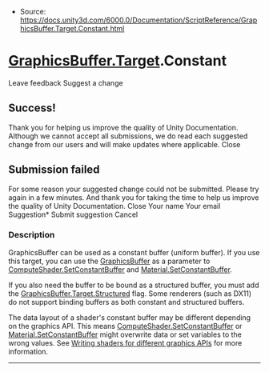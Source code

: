 * Source: https://docs.unity3d.com/6000.0/Documentation/ScriptReference/GraphicsBuffer.Target.Constant.html

#  [GraphicsBuffer.Target](https://docs.unity3d.com/6000.0/Documentation/ScriptReference/GraphicsBuffer.Target.html).Constant
Leave feedback
Suggest a change
## Success!
Thank you for helping us improve the quality of Unity Documentation. Although we cannot accept all submissions, we do read each suggested change from our users and will make updates where applicable.
Close
## Submission failed
For some reason your suggested change could not be submitted. Please <a>try again</a> in a few minutes. And thank you for taking the time to help us improve the quality of Unity Documentation.
Close
Your name Your email Suggestion* Submit suggestion
Cancel
### Description
GraphicsBuffer can be used as a constant buffer (uniform buffer).
If you use this target, you can use the [GraphicsBuffer](https://docs.unity3d.com/6000.0/Documentation/ScriptReference/GraphicsBuffer.html) as a parameter to [ComputeShader.SetConstantBuffer](https://docs.unity3d.com/6000.0/Documentation/ScriptReference/ComputeShader.SetConstantBuffer.html) and [Material.SetConstantBuffer](https://docs.unity3d.com/6000.0/Documentation/ScriptReference/Material.SetConstantBuffer.html).  
  
If you also need the buffer to be bound as a structured buffer, you must add the [GraphicsBuffer.Target.Structured](https://docs.unity3d.com/6000.0/Documentation/ScriptReference/GraphicsBuffer.Target.Structured.html) flag. Some renderers (such as DX11) do not support binding buffers as both constant and structured buffers.  
  
The data layout of a shader's constant buffer may be different depending on the graphics API. This means [ComputeShader.SetConstantBuffer](https://docs.unity3d.com/6000.0/Documentation/ScriptReference/ComputeShader.SetConstantBuffer.html) or [Material.SetConstantBuffer](https://docs.unity3d.com/6000.0/Documentation/ScriptReference/Material.SetConstantBuffer.html) might overwrite data or set variables to the wrong values. See [Writing shaders for different graphics APIs](https://docs.unity3d.com/6000.0/Documentation/Manual/SL-PlatformDifferences.html) for more information. 
* * *

